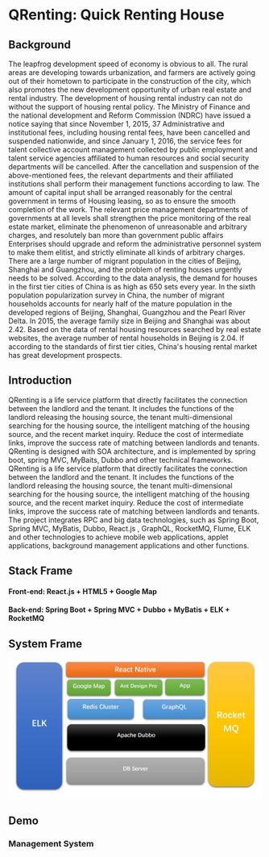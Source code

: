 # QRenting: Quick Renting House

## Background

The leapfrog development speed of economy is obvious to all. The rural areas are developing towards urbanization, and farmers are actively going out of their hometown to participate in the construction of the city, which also promotes the new development opportunity of urban real estate and rental industry. The development of housing rental industry can not do without the support of housing rental policy.
The Ministry of Finance and the national development and Reform Commission (NDRC) have issued a notice saying that since November 1, 2015, 37 Administrative and institutional fees, including housing rental fees, have been cancelled and suspended nationwide, and since January 1, 2016, the service fees for talent collective account management collected by public employment and talent service agencies affiliated to human resources and social security departments will be cancelled. After the cancellation and suspension of the above-mentioned fees, the relevant departments and their affiliated institutions shall perform their management functions according to law. The amount of capital input shall be arranged reasonably for the central government in terms of Housing leasing, so as to ensure the smooth completion of the work. The relevant price management departments of governments at all levels shall strengthen the price monitoring of the real estate market, eliminate the phenomenon of unreasonable and arbitrary charges, and resolutely ban more than government public affairs Enterprises should upgrade and reform the administrative personnel system to make them elitist, and strictly eliminate all kinds of arbitrary charges.
There are a large number of migrant population in the cities of Beijing, Shanghai and Guangzhou, and the problem of renting houses urgently needs to be solved. According to the data analysis, the demand for houses in the first tier cities of China is as high as 650 sets every year. In the sixth population popularization survey in China, the number of migrant households accounts for nearly half of the mature population in the developed regions of Beijing, Shanghai, Guangzhou and the Pearl River Delta. In 2015, the average family size in Beijing and Shanghai was about 2.42. Based on the data of rental housing resources searched by real estate websites, the average number of rental households in Beijing is 2.04. If according to the standards of first tier cities, China's housing rental market has great development prospects.

## Introduction

QRenting is a life service platform that directly facilitates the connection between the landlord and the tenant. It includes the functions of the landlord releasing the housing source, the tenant multi-dimensional searching for the housing source, the intelligent matching of the housing source, and the recent market inquiry. Reduce the cost of intermediate links, improve the success rate of matching between landlords and tenants.
QRenting is designed with SOA architecture, and is implemented by spring boot, spring MVC, MyBaits, Dubbo and other technical frameworks. QRenting is a life service platform that directly facilitates the connection between the landlord and the tenant. It includes the functions of the landlord releasing the housing source, the tenant multi-dimensional searching for the housing source, the intelligent matching of the housing source, and the recent market inquiry. Reduce the cost of intermediate links, improve the success rate of matching between landlords and tenants.
The project integrates RPC and big data technologies, such as Spring Boot, Spring MVC, MyBatis, Dubbo, React.js , GraphQL, RocketMQ, Flume, ELK and other technologies to achieve mobile web applications,  applet applications, background management applications and other functions.

## Stack Frame

#### Front-end: React.js + HTML5 + Google Map 

#### Back-end: Spring Boot + Spring MVC + Dubbo + MyBatis + ELK + RocketMQ

## System Frame

![](https://raw.githubusercontent.com/Shuangquan-Fu/rentingHouse_server/master/1.JPG)

## Demo

### Management System

